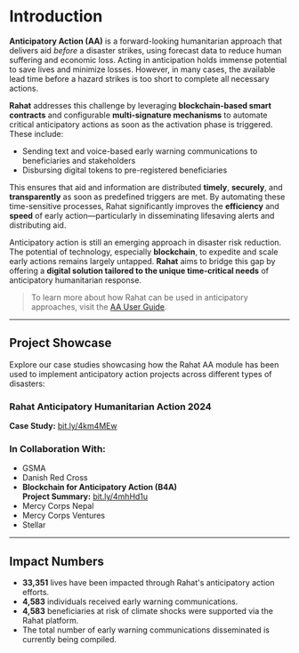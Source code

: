 # Introduction

**Anticipatory Action (AA)** is a forward-looking humanitarian approach that delivers aid *before* a disaster strikes, using forecast data to reduce human suffering and economic loss. Acting in anticipation holds immense potential to save lives and minimize losses. However, in many cases, the available lead time before a hazard strikes is too short to complete all necessary actions.

**Rahat** addresses this challenge by leveraging **blockchain-based smart contracts** and configurable **multi-signature mechanisms** to automate critical anticipatory actions as soon as the activation phase is triggered. These include:

- Sending text and voice-based early warning communications to beneficiaries and stakeholders  
- Disbursing digital tokens to pre-registered beneficiaries  

This ensures that aid and information are distributed **timely**, **securely**, and **transparently** as soon as predefined triggers are met. By automating these time-sensitive processes, Rahat significantly improves the **efficiency** and **speed** of early action—particularly in disseminating lifesaving alerts and distributing aid.

Anticipatory action is still an emerging approach in disaster risk reduction. The potential of technology, especially **blockchain**, to expedite and scale early actions remains largely untapped. **Rahat** aims to bridge this gap by offering a **digital solution tailored to the unique time-critical needs** of anticipatory humanitarian response.

> To learn more about how Rahat can be used in anticipatory approaches, visit the [AA User Guide](#).

---

## Project Showcase

Explore our case studies showcasing how the Rahat AA module has been used to implement anticipatory action projects across different types of disasters:

### **Rahat Anticipatory Humanitarian Action 2024**  
**Case Study:** [bit.ly/4km4MEw](https://bit.ly/4km4MEw)

### In Collaboration With:
- GSMA  
- Danish Red Cross  
- **Blockchain for Anticipatory Action (B4A)**  
  **Project Summary:** [bit.ly/4mhHd1u](https://bit.ly/4mhHd1u)  
- Mercy Corps Nepal  
- Mercy Corps Ventures  
- Stellar  

---

## Impact Numbers

- **33,351** lives have been impacted through Rahat's anticipatory action efforts.  
- **4,583** individuals received early warning communications.  
- **4,583** beneficiaries at risk of climate shocks were supported via the Rahat platform.  
- The total number of early warning communications disseminated is currently being compiled.

